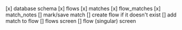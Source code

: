 [x] database schema
    [x] flows
    [x] matches
    [x] flow_matches
    [x] match_notes
[] mark/save match
    [] create flow if it doesn't exist
    [] add match to flow
[] flows screen
[] flow (singular) screen
